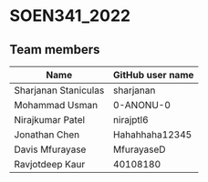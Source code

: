 # SOEN341_2022


## Team members
| Name | GitHub user name |
| ------------- | ------------- |
| Sharjanan Staniculas  | sharjanan  |
| Mohammad Usman | 0-ANONU-0  |
|Nirajkumar Patel| nirajptl6 |
| Jonathan Chen | Hahahhaha12345|
| Davis Mfurayase| MfurayaseD |
| Ravjotdeep Kaur | 40108180 |


